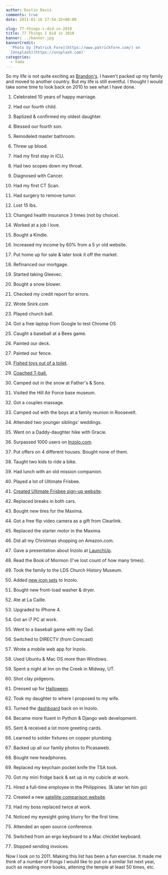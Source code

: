 ```yaml
---
author: Dustin Davis
comments: true
date: 2011-01-16 17:54:32+00:00

slug: 77-things-i-did-in-2010
title: 77 Things I Did in 2010
banner: ../banner.jpg
bannerCredit:
  'Photo by [Patrick Fore](https://www.patrickfore.com/) on
  [Unsplash](https://unsplash.com)'
categories:
  - Yada
---
```


So my life is not quite exciting as
[Brandon's](http://brandonpearce.com/2011/01/77-things-i-did-in-2010/). I
haven't packed up my family and moved to another country. But my life is still
eventful. I thought I would take some time to look back on 2010 to see what I
have done.

1. Celebrated 10 years of happy marriage.

2. Had our fourth child.

3. Baptized & confirmed my oldest daughter.

4. Blessed our fourth son.

5. Remodeled master bathroom.

6. Threw up blood.

7. Had my first stay in ICU.

8. Had two scopes down my throat.

9. Diagnosed with Cancer.

10. Had my first CT Scan.

11. Had surgery to remove tumor.

12. Lost 15 lbs.

13. Changed health insurance 3 times (not by choice).

14. Worked at a job I love.

15. Bought a Kindle.

16. Increased my income by 60% from a 5 yr old website.

17. Put home up for sale & later took it off the market.

18. Refinanced our mortgage.

19. Started taking Gleevec.

20. Bought a snow blower.

21. Checked my credit report for errors.

22. Wrote Snirk.com

23. Played church ball.

24. Got a free laptop from Google to test Chrome OS

25. Caught a baseball at a Bees game.

26. Painted our deck.

27. Painted our fence.

28. [Fished toys out of a toilet](http://picasaweb.google.com/dustin.davis/20100131#5531178955733020946).

29. [Coached T-ball.](http://picasaweb.google.com/dustin.davis/20100131#5531178955733020946)

30. Camped out in the snow at Father's & Sons.

31. Visited the Hill Air Force base museum.

32. Got a couples massage.

33. Camped out with the boys at a family reunion in Roosevelt.

34. Attended two younger siblings' weddings.

35. Went on a Daddy-daughter hike with Gracie.

36. Surpassed 1000 users on [Inzolo.com](http://inzolo.com).

37. Put offers on 4 different houses. Bought none of them.

38. Taught two kids to ride a bike.

39. Had lunch with an old mission companion.

40. Played a lot of Ultimate Frisbee.

41. [Created Ultimate Frisbee sign-up website](http://uplayn.com).

42. Replaced breaks in both cars.

43. Bought new tires for the Maxima.

44. Got a free flip video camera as a gift from Clearlink.

45. Replaced the starter motor in the Maxima.

46. Did all my Christmas shopping on Amazon.com.

47. Gave a presentation about Inzolo at
    [LaunchUp](http://www.launchup.org/?s=inzolo&submit=Search).

48. Read the Book of Mormon (I've lost count of how many times).

49. Took the family to the LDS Church History Museum.

50. Added [new icon sets](http://inzolo.com/blog/new-icons-sets-available.php)
    to Inzolo.

51. Bought new front-load washer & dryer.

52. Ate at La Caille.

53. Upgraded to iPhone 4.

54. Got an i7 PC at work.

55. Went to a baseball game with my Dad.

56. Switched to DIRECTV (from Comcast)

57. Wrote a mobile web app for Inzolo.

58. Used Ubuntu & Mac OS more than Windows.

59. Spent a night at Inn on the Creek in Midway, UT.

60. Shot clay pidgeons.

61. Dressed up for
    [Halloween](http://www.davisvillage.com/kind-ward-members.html).

62. Took my daughter to where I proposed to my wife.

63. Turned the [dashboard](http://inzolo.com/blog/the-dashboard.php) back on in
    Inzolo.

64. Became more fluent in Python & Django web development.

65. Sent & received a lot more greeting cards.

66. Learned to solder fixtures on copper plumbing.

67. Backed up all our family photos to Picasaweb.

68. Bought new headphones.

69. Replaced my keychain pocket knife the TSA took.

70. Got my mini fridge back & set up in my cubicle at work.

71. Hired a full-time employee in the Philippines. (& later let him go)

72. Created a new [satellite comparison website](http://satelliteinfo.org).

73. Had my boss replaced twice at work.

74. Noticed my eyesight going blurry for the first time.

75. Attended an open source conference.

76. Switched from an ergo keyboard to a Mac chicklet keyboard.

77. Stopped sending invoices.

Now I look on to 2011. Making this list has been a fun exercise. It made me
think of a number of things I would like to put on a similar list next year,
such as reading more books, attening the temple at least 50 times, etc.
